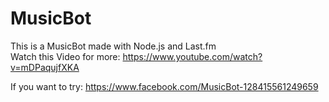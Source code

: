 # MusicBot
This is a MusicBot made with Node.js and Last.fm   
Watch this Video for more: https://www.youtube.com/watch?v=mDPaqujfXKA      
     
If you want to try: https://www.facebook.com/MusicBot-128415561249659
